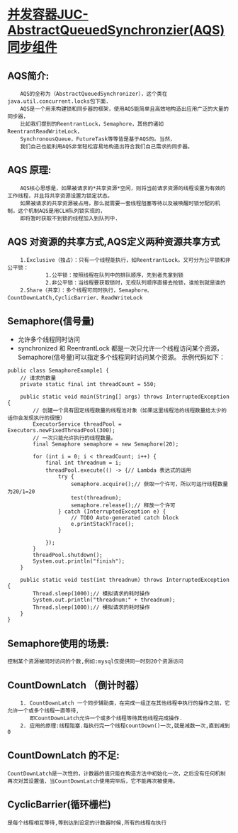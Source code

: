 # [并发容器JUC-AbstractQueuedSynchronzier(AQS)同步组件](https://blog.csdn.net/qq_34337272/article/details/83655291)

## AQS简介:
        AQS的全称为（AbstractQueuedSynchronizer），这个类在java.util.concurrent.locks包下面.
        AQS是一个用来构建锁和同步器的框架，使用AQS能简单且高效地构造出应用广泛的大量的同步器，
        比如我们提到的ReentrantLock，Semaphore，其他的诸如ReentrantReadWriteLock，
        SynchronousQueue，FutureTask等等皆是基于AQS的。当然，
        我们自己也能利用AQS非常轻松容易地构造出符合我们自己需求的同步器。
## AQS 原理:
        AQS核心思想是，如果被请求的*共享资源*空闲，则将当前请求资源的线程设置为有效的工作线程，并且将共享资源设置为锁定状态。
        如果被请求的共享资源被占用，那么就需要一套线程阻塞等待以及被唤醒时锁分配的机制，这个机制AQS是用CLH队列锁实现的，
        即将暂时获取不到锁的线程加入到队列中.
## AQS 对资源的共享方式,AQS定义两种资源共享方式
        1.Exclusive（独占）：只有一个线程能执行，如ReentrantLock。又可分为公平锁和非公平锁：
                1.公平锁：按照线程在队列中的排队顺序，先到者先拿到锁
                2.非公平锁：当线程要获取锁时，无视队列顺序直接去抢锁，谁抢到就是谁的
        2.Share（共享）：多个线程可同时执行，Semaphore、CountDownLatCh,CyclicBarrier、ReadWriteLock 
## Semaphore(信号量)
* 允许多个线程同时访问
* synchronized 和 ReentrantLock 都是一次只允许一个线程访问某个资源，Semaphore(信号量)可以指定多个线程同时访问某个资源。
示例代码如下：
```
public class SemaphoreExample1 {
	// 请求的数量
	private static final int threadCount = 550;

	public static void main(String[] args) throws InterruptedException {
		// 创建一个具有固定线程数量的线程池对象（如果这里线程池的线程数量给太少的话你会发现执行的很慢）
		ExecutorService threadPool = Executors.newFixedThreadPool(300);
		// 一次只能允许执行的线程数量。
		final Semaphore semaphore = new Semaphore(20);

		for (int i = 0; i < threadCount; i++) {
			final int threadnum = i;
			threadPool.execute(() -> {// Lambda 表达式的运用
				try {
					semaphore.acquire();// 获取一个许可，所以可运行线程数量为20/1=20
					test(threadnum);
					semaphore.release();// 释放一个许可
				} catch (InterruptedException e) {
					// TODO Auto-generated catch block
					e.printStackTrace();
				}

			});
		}
		threadPool.shutdown();
		System.out.println("finish");
	}

	public static void test(int threadnum) throws InterruptedException {
		Thread.sleep(1000);// 模拟请求的耗时操作
		System.out.println("threadnum:" + threadnum);
		Thread.sleep(1000);// 模拟请求的耗时操作
	}
}

```
## Semaphore使用的场景:
	控制某个资源被同时访问的个数,例如:mysql仅提供同一时刻20个资源访问
## CountDownLatch （倒计时器）
        1. CountDownLatch 一个同步辅助类，在完成一组正在其他线程中执行的操作之前，它允许一个或多个线程一直等待,
           即CountDownLatch允许一个或多个线程等待其他线程完成操作.
        2. 应用的原理:线程阻塞.每执行完一个线程countDown()一次,就是减数一次,直到减到0
## CountDownLatch 的不足:
	CountDownLatch是一次性的，计数器的值只能在构造方法中初始化一次，之后没有任何机制再次对其设置值，当CountDownLatch使用完毕后，它不能再次被使用。
## CyclicBarrier(循环栅栏)
	是每个线程相互等待,等到达到设定的计数器时候,所有的线程在执行
